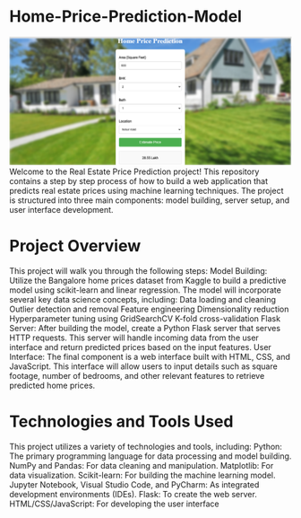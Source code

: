 # Home-Price-Prediction-Model
<img src = "Real_State_Price_Prediction/UI.png"/>
Welcome to the Real Estate Price Prediction project! This repository contains a step by step process of how to build a web application that predicts real estate prices using machine learning techniques. The project is structured into three main components: model building, server setup, and user interface development.

# Project Overview
This project will walk you through the following steps:
Model Building: Utilize the Bangalore home prices dataset from Kaggle to build a predictive model using scikit-learn and linear regression. The model will incorporate several key data science concepts, including:
            Data loading and cleaning
            Outlier detection and removal
            Feature engineering
            Dimensionality reduction
            Hyperparameter tuning using GridSearchCV
            K-fold cross-validation
Flask Server: After building the model, create a Python Flask server that serves HTTP requests. This server will handle incoming data from the user interface and return predicted prices based on the input features.
User Interface: The final component is a web interface built with HTML, CSS, and JavaScript. This interface will allow users to input details such as square footage, number of bedrooms, and other relevant features to retrieve predicted home prices.

# Technologies and Tools Used
This project utilizes a variety of technologies and tools, including:
            Python: The primary programming language for data processing and model building.
            NumPy and Pandas: For data cleaning and manipulation.
            Matplotlib: For data visualization.
            Scikit-learn: For building the machine learning model.
            Jupyter Notebook, Visual Studio Code, and PyCharm: As integrated development environments (IDEs).
            Flask: To create the web server.
            HTML/CSS/JavaScript: For developing the user interface
